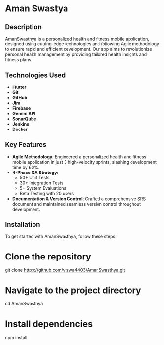 # Aman Swastya

## Description
AmanSwasthya is a personalized health and fitness mobile application, designed using cutting-edge technologies and following Agile methodology to ensure rapid and efficient development. Our app aims to revolutionize personal health management by providing tailored health insights and fitness plans.

## Technologies Used
- **Flutter**
- **Git**
- **GitHub**
- **Jira**
- **Firebase**
- **Gemini API**
- **SonarQube**
- **Jenkins**
- **Docker**

## Key Features
- **Agile Methodology**: Engineered a personalized health and fitness mobile application in just 3 high-velocity sprints, slashing development time by 60%.
- **4-Phase QA Strategy**:
  - 50+ Unit Tests
  - 30+ Integration Tests
  - 5+ System Evaluations
  - Beta Testing with 20 users
- **Documentation & Version Control**: Crafted a comprehensive SRS document and maintained seamless version control throughout development.

## Installation
To get started with AmanSwasthya, follow these steps:

# Clone the repository
git clone https://github.com/viswa4403/AmanSwasthya.git

# Navigate to the project directory
cd AmanSwasthya

# Install dependencies
npm install
